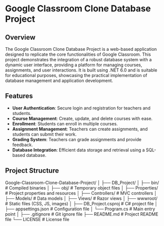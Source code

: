 # Google Classroom Clone Database Project

## Overview

The Google Classroom Clone Database Project is a web-based application designed to replicate the core functionalities of Google Classroom. This project demonstrates the integration of a robust database system with a dynamic user interface, providing a platform for managing courses, assignments, and user interactions. It is built using .NET 6.0 and is suitable for educational purposes, showcasing the practical implementation of database management and application development.

## Features

- **User Authentication**: Secure login and registration for teachers and students.
- **Course Management**: Create, update, and delete courses with ease.
- **Enrollment**: Students can enroll in multiple courses.
- **Assignment Management**: Teachers can create assignments, and students can submit their work.
- **Grading System**: Teachers can grade assignments and provide feedback.
- **Database Integration**: Efficient data storage and retrieval using a SQL-based database.

## Project Structure

Google-Classroom-Clone-Database-Project/
│
├── DB_Project/
│ ├── bin/ # Compiled binaries
│ ├── obj/ # Temporary object files
│ ├── Properties/ # Project properties and resources
│ ├── Controllers/ # MVC controllers
│ ├── Models/ # Data models
│ ├── Views/ # Razor views
│ ├── wwwroot/ # Static files (CSS, JS, images)
│ ├── DB_Project.csproj # C# project file
│ ├── appsettings.json # Configuration file
│ └── Program.cs # Main entry point
│
├── .gitignore # Git ignore file
├── README.md # Project README file
└── LICENSE # License file
